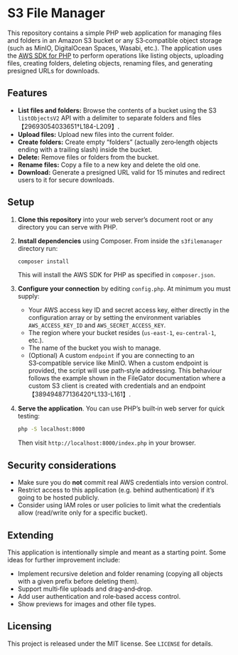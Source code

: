 # S3 File Manager

This repository contains a simple PHP web application for managing files and folders
in an Amazon S3 bucket or any S3‑compatible object storage (such as MinIO,
DigitalOcean Spaces, Wasabi, etc.). The application uses the
[AWS SDK for PHP](https://docs.aws.amazon.com/sdk-for-php/) to perform operations
like listing objects, uploading files, creating folders, deleting objects,
renaming files, and generating presigned URLs for downloads.

## Features

* **List files and folders:** Browse the contents of a bucket using the S3
  `listObjectsV2` API with a delimiter to separate folders and files【29693054033651†L184-L209】.
* **Upload files:** Upload new files into the current folder.
* **Create folders:** Create empty “folders” (actually zero‑length objects
  ending with a trailing slash) inside the bucket.
* **Delete:** Remove files or folders from the bucket.
* **Rename files:** Copy a file to a new key and delete the old one.
* **Download:** Generate a presigned URL valid for 15 minutes and redirect
  users to it for secure downloads.

## Setup

1. **Clone this repository** into your web server’s document root or any
   directory you can serve with PHP.

2. **Install dependencies** using Composer. From inside the `s3filemanager` directory run:

   ```bash
   composer install
   ```

   This will install the AWS SDK for PHP as specified in `composer.json`.

3. **Configure your connection** by editing `config.php`. At minimum you
   must supply:

   * Your AWS access key ID and secret access key, either directly in the
     configuration array or by setting the environment variables
     `AWS_ACCESS_KEY_ID` and `AWS_SECRET_ACCESS_KEY`.
   * The region where your bucket resides (`us‑east‑1`, `eu‑central‑1`, etc.).
   * The name of the bucket you wish to manage.
   * (Optional) A custom `endpoint` if you are connecting to an S3‑compatible
     service like MinIO. When a custom endpoint is provided, the script will
     use path‑style addressing. This behaviour follows the example shown in the
     FileGator documentation where a custom S3 client is created with
     credentials and an endpoint【389494877136420†L133-L161】.

4. **Serve the application**. You can use PHP’s built‑in web server for quick
   testing:

   ```bash
   php -S localhost:8000
   ```

   Then visit `http://localhost:8000/index.php` in your browser.

## Security considerations

* Make sure you do **not** commit real AWS credentials into version control.
* Restrict access to this application (e.g. behind authentication) if it’s
  going to be hosted publicly.
* Consider using IAM roles or user policies to limit what the credentials
  allow (read/write only for a specific bucket).

## Extending

This application is intentionally simple and meant as a starting point. Some
ideas for further improvement include:

* Implement recursive deletion and folder renaming (copying all objects with a
  given prefix before deleting them).
* Support multi‑file uploads and drag‑and‑drop.
* Add user authentication and role‑based access control.
* Show previews for images and other file types.

## Licensing

This project is released under the MIT license. See `LICENSE` for details.